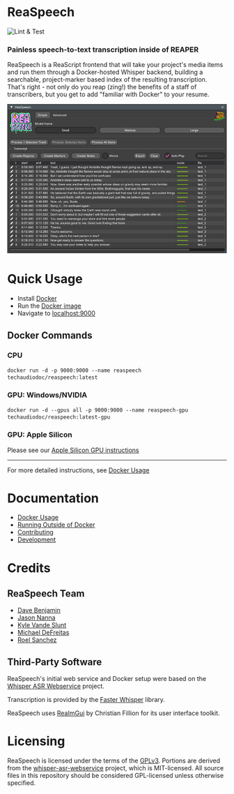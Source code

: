 # ReaSpeech
![Lint & Test](https://github.com/teamaudio/reaspeech/actions/workflows/check-reascripts.yml/badge.svg)

### Painless speech-to-text transcription inside of REAPER
ReaSpeech is a ReaScript frontend that will take your project's media items and run them through a Docker-hosted Whisper backend, building a searchable, project-marker based index of the resulting transcription. That's right - not only do you reap (zing!) the benefits of a staff of transcribers, but you get to add "familiar with Docker" to your resume.

![Screenshot](docs/assets/img/reaspeech-screenshot.png)

# Quick Usage

* Install [Docker](https://www.docker.com/)
* Run the [Docker image](https://hub.docker.com/r/techaudiodoc/reaspeech)
* Navigate to [localhost:9000](http://localhost:9000/)

## Docker Commands

### CPU

    docker run -d -p 9000:9000 --name reaspeech techaudiodoc/reaspeech:latest

### GPU: Windows/NVIDIA

    docker run -d --gpus all -p 9000:9000 --name reaspeech-gpu techaudiodoc/reaspeech:latest-gpu

### GPU: Apple Silicon

Please see our [Apple Silicon GPU instructions](docs/no-docker.md#apple-silicon-gpu)

---

For more detailed instructions, see [Docker Usage](docs/docker.md)

# Documentation

* [Docker Usage](docs/docker.md)
* [Running Outside of Docker](docs/no-docker.md)
* [Contributing](docs/CONTRIBUTING.md)
* [Development](docs/development.md)

# Credits

## ReaSpeech Team

* [Dave Benjamin](https://github.com/ramen)
* [Jason Nanna](https://github.com/smrl)
* [Kyle Vande Slunt](https://github.com/kvande-standingwave)
* [Michael DeFreitas](https://github.com/mikeylove)
* [Roel Sanchez](https://github.com/roelsan)

## Third-Party Software

ReaSpeech's initial web service and Docker setup were based on the [Whisper ASR Webservice](https://github.com/ahmetoner/whisper-asr-webservice) project.

Transcription is provided by the [Faster Whisper](https://github.com/SYSTRAN/faster-whisper) library.

ReaSpeech uses [ReaImGui](https://github.com/cfillion/reaimgui) by Christian Fillion for its user interface toolkit.

# Licensing

ReaSpeech is licensed under the terms of the
[GPLv3](https://www.gnu.org/licenses/gpl-3.0.en.html).
Portions are derived from the
[whisper-asr-webservice](https://github.com/ahmetoner/whisper-asr-webservice)
project, which is MIT-licensed. All source files in this repository should be
considered GPL-licensed unless otherwise specified.
